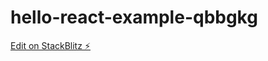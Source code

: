 # hello-react-example-qbbgkg

[Edit on StackBlitz ⚡️](https://stackblitz.com/edit/hello-react-example-qbbgkg)